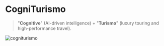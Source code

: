 # CogniTurismo
> "**Cognitive**" (AI-driven intelligence) + "**Turismo**" (luxury touring and high-performance travel).

![cogniturismo](https://github.com/user-attachments/assets/45ae801f-db24-4d16-8718-6325d9b935d1)
